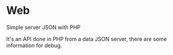 # Web
Simple server JSON with PHP

It's an API done in PHP from a data JSON server, there are some information for debug.
